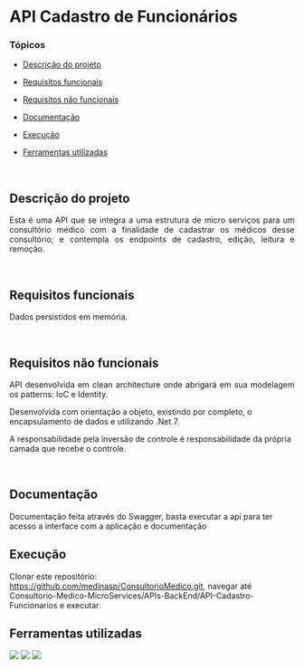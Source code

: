 # API Cadastro de Funcionários 

### Tópicos 

- [Descrição do projeto](#descrição-do-projeto)

- [Requisitos funcionais](#requisitos-funcionais)

- [Requisitos não funcionais](#requisitos-não-funcionais)

- [Documentação](#documentação)

- [Execução](#execução)

- [Ferramentas utilizadas](#ferramentas-utilizadas)

<br>

## Descrição do projeto 

<p align="justify">
Esta é uma API que se integra a uma estrutura de micro serviços para um consultório médico com a finalidade de cadastrar os médicos desse consultório; e contempla os endpoints de cadastro, edição, leitura e remoção.
</p>
<br>

## Requisitos funcionais
<p align="justify">
Dados persistidos em memória.
</p>
<br>

## Requisitos não funcionais
<p align="justify">
API desenvolvida em clean architecture onde abrigará em sua modelagem os patterns: IoC e Identity.

Desenvolvida com orientação a objeto, existindo por completo, o encapsulamento de dados e utilizando .Net 7.

A responsabilidade pela inversão de controle é responsabilidade da própria camada que recebe o controle.
</p>
<br>

## Documentação
   Documentação feita através do Swagger, basta executar a api para ter acesso a interface com a aplicação e documentação

## Execução
   Clonar este repositório: https://github.com/medinasp/ConsultorioMedico.git, navegar até Consultorio-Medico-MicroServices/APIs-BackEnd/API-Cadastro-Funcionarios e executar.

## Ferramentas utilizadas

<a href="https://www.w3schools.com/cs/" target="_blank" rel="noreferrer"> <img src="https://img.shields.io/badge/C%23-239120?style=for-the-badge&logo=c-sharp&logoColor=white"/></a>
<a href="https://dotnet.microsoft.com/" target="_blank" rel="noreferrer"> <img src="https://img.shields.io/badge/.NET-512BD4?style=for-the-badge&logo=dotnet&logoColor=white"></a>
<a href="https://swagger.io/" target="_blank" rel="noreferrer"> <img src="https://img.shields.io/badge/Swagger-85EA2D?style=for-the-badge&logo=Swagger&logoColor=white"/></a>
